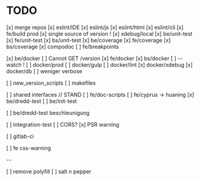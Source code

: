 # TODO
[x] merge repos
[x] eslint/IDE
[x] eslint/js
[x] eslint/html
[x] eslint/cli
[x] fe/build prod
[x] single source of version !
[x] xdebug/local
[x] be/unit-test
[x] fe/unit-test
[x] bs/unit-test
[x] be/coverage
[x] fe/coverage
[x] bs/coverage
[x] compodoc
[ ] fe/breakpoints

[x] be/docker
    [ ]  Cannot GET /version
[x] fe/docker
[x] bs/docker
    [ ] --watch !
[ ] docker/prod
[ ] docker/gulp
[ ] docker/lint
[x] docker/xdebug
[x] docker/db
    [ ] weniger verbose

[ ] new_version_scripts
[ ] makefiles

[ ] shared interfaces // STAND 
[ ] fe/doc-scripts
[ ] fe/cyprus -> huaning
[x] be/dredd-test
[ ] be/init-test

[ ] be/dredd-test beschleunigung

[ ] integration-test
[ ] CORS?
[x] PSR warning

[ ] gitlab-ci

[ ] fe css-warning

--

[ ] remove polyfill
[ ] salt n pepper